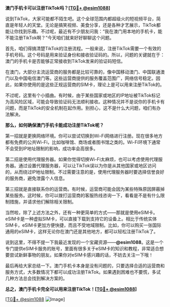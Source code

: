 **澳门手机卡可以注册TikTok吗？[[TG💪+ @esim1088](https://t.me/s/esim1088)]**

说到TikTok，大家可能都不陌生吧。这个全球范围内都超级火的短视频平台，简直是年轻人的天堂。无论是搞笑视频、美食分享，还是各种才艺展示，TikTok都能让你找到乐趣。不过呢，最近有不少朋友问我：“我在澳门用本地的手机卡，能不能注册TikTok啊？”今天咱们就来好好聊聊这个问题。

首先，咱们得搞清楚TikTok的注册流程。一般来说，注册TikTok需要一个有效的手机号码。这个号码是用来验证身份和接收验证码的。所以，问题的关键就在于：澳门的手机卡是否能够正常接收到TikTok发来的验证码短信。

在澳门，大部分主流运营商的服务都是比较可靠的，像中国移动澳门、中国联通澳门以及中国电信澳门等。这些运营商提供的服务覆盖范围广，网络信号稳定。因此，如果你使用的是这些正规运营商的SIM卡，理论上是可以用来注册TikTok的。

不过呢，这里有个小插曲。有时候，由于某些国家或地区的IP地址被TikTok标记为高风险区域，可能会导致验证码无法顺利接收。这种情况并不是说你的手机卡有问题，而是TikTok的安全机制在起作用。别担心，这不是什么大问题，咱们有办法解决。

**那么，如何确保澳门手机卡能成功注册TikTok呢？**

第一招就是更换网络环境。你可以尝试切换到Wi-Fi网络进行注册。现在很多地方都有免费的公共Wi-Fi，比如咖啡馆、商场或者图书馆之类的。Wi-Fi环境下通常不会受到IP地址限制的影响，成功率会高很多。

第二招是使用代理服务器。如果你觉得切换Wi-Fi太麻烦，也可以考虑使用代理服务器。通过设置代理服务器，可以让TikTok误以为你是从其他国家或地区访问的，从而绕过IP地址限制。不过需要注意的是，使用代理服务器时要选择信誉良好的服务商，避免泄露个人信息。

第三招就是直接联系你的运营商。有时候，运营商可能会因为某些特殊原因屏蔽掉某些服务。这时候，你可以拨打运营商的客服热线咨询一下，看看是不是有什么限制措施，并请求他们解除相关限制。

当然啦，除了上述方法之外，还有一种更简单的方式——那就是使用eSIM卡。eSIM卡是一种虚拟SIM卡，可以直接下载到支持它的设备上。相比于传统实体SIM卡，eSIM卡更加方便快捷，而且不受地域限制。比如，你可以购买一张国际通用的eSIM卡，这样无论你在澳门还是其他地方，都可以轻松注册TikTok了。

说到这里，不得不提一下我最近发现的一个宝藏资源——**@esim1088**。这是一个专门提供eSIM卡服务的账号，里面有很多关于eSIM卡的知识和教程，非常适合想要尝试新鲜事物的朋友。如果你对eSIM卡感兴趣的话，不妨去关注一下哦！

最后再给大家总结一下。澳门手机卡本身是没有问题的，只要选择合适的运营商和服务方式，大多数情况下都可以成功注册TikTok。如果遇到困难也不要慌，多试几种方法总会找到解决方案的。

**总之，澳门手机卡完全可以用来注册TikTok！[[TG💪+ @esim1088](https://t.me/s/esim1088)]**

[[TG💪+ @esim1088](https://t.me/s/esim1088) ![Image](https://i.postimg.cc/4NQfJmqS/Snipaste-2025-05-13-00-14-12.png)]